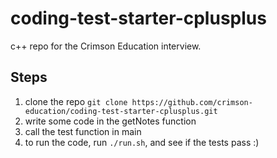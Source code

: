 # coding-test-starter-cplusplus

c++ repo for the Crimson Education interview.

## Steps

1. clone the repo `git clone https://github.com/crimson-education/coding-test-starter-cplusplus.git`
2. write some code in the getNotes function
3. call the test function in main 
4. to run the code, run `./run.sh`, and see if the tests pass :) 
